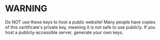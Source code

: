 # WARNING

Do NOT use these keys to host a public website! Many people have copies of this certificate's private key, meaning it is not safe to use publicly. If you host a publicly-accessible server, generate your own keys.